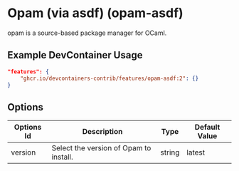 
# Opam (via asdf) (opam-asdf)

opam is a source-based package manager for OCaml.

## Example DevContainer Usage

```json
"features": {
    "ghcr.io/devcontainers-contrib/features/opam-asdf:2": {}
}
```

## Options

| Options Id | Description | Type | Default Value |
|-----|-----|-----|-----|
| version | Select the version of Opam to install. | string | latest |


